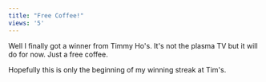 ```yaml
---
title: "Free Coffee!"
views: '5'
---
```

<p>Well I finally got a winner from Timmy Ho's.  It's not the plasma TV but it will do for now.  Just a free coffee.</p>
<p>Hopefully this is only the beginning of my winning streak at Tim's.</p>
